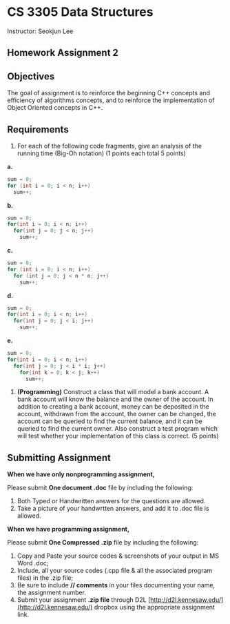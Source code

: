 # CS 3305 Data Structures

Instructor: Seokjun Lee

## Homework Assignment 2

## Objectives

The goal of assignment is to reinforce the beginning C++ concepts and efficiency of algorithms
concepts, and to reinforce the implementation of Object Oriented concepts in C++.

## Requirements

1. For each of the following code fragments, give an analysis of the running time (Big-Oh notation) (1 points each total 5 points)

**a.**

```cpp
sum = 0;
for (int i = 0; i < n; i++)
  sum++;
```

**b.**

```cpp
sum = 0;
for(int i = 0; i < n; i++)
  for(int j = 0; j < n; j++)
    sum++;
```

**c.**

```cpp
sum = 0;
for (int i = 0; i < n; i++)
  for (int j = 0; j < n * n; j++)
    sum++;
```

**d.**

```cpp
sum = 0;
for(int i = 0; i < n; i++)
  for(int j = 0; j < i; j++)
    sum++;
```

**e.**

```cpp
sum = 0;
for(int i = 0; i < n; i++)
  for(int j = 0; j < i * i; j++)
    for(int k = 0; k < j; k++)
      sum++;
```

1. **(Programming)** Construct a class that will model a bank account. A bank account will know the balance and the owner of the account. In addition to creating a bank account, money can be deposited in the account, withdrawn from the account, the owner can be changed, the account can be queried to find the current balance, and it can be queried to find the current owner. Also construct a test program which will test whether your implementation of this class is correct. (5 points)

## Submitting Assignment

**When we have only nonprogramming assignment,**

Please submit **One document .doc** file by including the following:

1. Both Typed or Handwritten answers for the questions are allowed.
2. Take a picture of your handwrtten answers, and add it to .doc file is allowed.

**When we have programming assignment,**

Please submit **One Compressed .zip** file by including the following:

1. Copy and Paste your source codes & screenshots of your output in MS Word .doc;
2. Include, all your source codes (.cpp file & all the associated program files) in the .zip file;
3. Be sure to include **// comments** in your files documenting your name, the assignment number.
4. Submit your assignment **.zip file** through D2L [http://d2l.kennesaw.edu/](http://d2l.kennesaw.edu/) dropbox using the appropriate assignment link.
